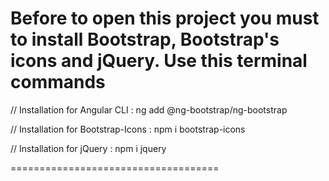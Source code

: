 Before to open this project you must to install Bootstrap, Bootstrap's icons and jQuery.
Use this terminal commands
====================================

// Installation for Angular CLI :
ng add @ng-bootstrap/ng-bootstrap

// Installation for Bootstrap-Icons :
npm i bootstrap-icons

// Installation for jQuery :
npm i jquery

====================================
